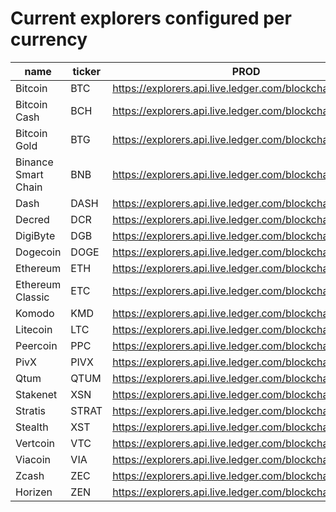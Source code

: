 <!-- this file is generated by api/explorersConfig/generate-doc.test.js -->
# Current explorers configured per currency
| name | ticker | PROD | EXPERIMENTAL |
|--|--|--|--|
| Bitcoin | BTC | https://explorers.api.live.ledger.com/blockchain/v3/btc | N/A |
| Bitcoin Cash | BCH | https://explorers.api.live.ledger.com/blockchain/v2/abc | N/A |
| Bitcoin Gold | BTG | https://explorers.api.live.ledger.com/blockchain/v3/btg | N/A |
| Binance Smart Chain | BNB | https://explorers.api.live.ledger.com/blockchain/v3/bnb | N/A |
| Dash | DASH | https://explorers.api.live.ledger.com/blockchain/v3/dash | N/A |
| Decred | DCR | https://explorers.api.live.ledger.com/blockchain/v3/dcr | N/A |
| DigiByte | DGB | https://explorers.api.live.ledger.com/blockchain/v3/dgb | N/A |
| Dogecoin | DOGE | https://explorers.api.live.ledger.com/blockchain/v2/doge | https://explorers.api.live.ledger.com/blockchain/v3/doge |
| Ethereum | ETH | https://explorers.api.live.ledger.com/blockchain/v3/eth | N/A |
| Ethereum Classic | ETC | https://explorers.api.live.ledger.com/blockchain/v3/etc | N/A |
| Komodo | KMD | https://explorers.api.live.ledger.com/blockchain/v2/kmd | https://explorers.api.live.ledger.com/blockchain/v3/kmd |
| Litecoin | LTC | https://explorers.api.live.ledger.com/blockchain/v3/ltc | N/A |
| Peercoin | PPC | https://explorers.api.live.ledger.com/blockchain/v3/ppc | N/A |
| PivX | PIVX | https://explorers.api.live.ledger.com/blockchain/v3/pivx | N/A |
| Qtum | QTUM | https://explorers.api.live.ledger.com/blockchain/v3/qtum | N/A |
| Stakenet | XSN | https://explorers.api.live.ledger.com/blockchain/v2/xsn | https://explorers.api.live.ledger.com/blockchain/v3/xsn |
| Stratis | STRAT | https://explorers.api.live.ledger.com/blockchain/v2/strat | N/A |
| Stealth | XST | https://explorers.api.live.ledger.com/blockchain/v2/xst | N/A |
| Vertcoin | VTC | https://explorers.api.live.ledger.com/blockchain/v3/vtc | N/A |
| Viacoin | VIA | https://explorers.api.live.ledger.com/blockchain/v3/via | N/A |
| Zcash | ZEC | https://explorers.api.live.ledger.com/blockchain/v3/zec | N/A |
| Horizen | ZEN | https://explorers.api.live.ledger.com/blockchain/v3/zen | N/A |

